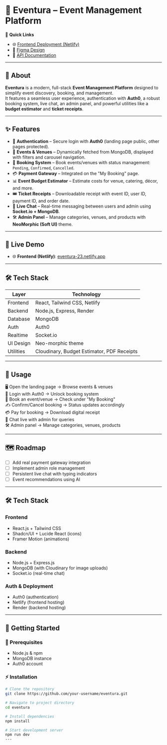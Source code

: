 # 🎉 Eventura – Event Management Platform

🚀 **Quick Links**  
- 🌐 [Frontend Deployment (Netlify)](https://eventura-23.netlify.app)  
- 🎨 [Figma Design]([https://your-figma-link.com](https://www.figma.com/design/VTpYgGhHaIuRfob33itg2p/codinggita?node-id=124-532&t=vtIPVwzy8GVvCr3a-1))  
- 📑 [API Documentation]([https://your-api-doc-link.com](https://documenter.getpostman.com/view/39189509/2sAYX3s4Dc))  

---

## 📌 About
**Eventura** is a modern, full-stack **Event Management Platform** designed to simplify event discovery, booking, and management.  
It features a seamless user experience, authentication with **Auth0**, a robust booking system, live chat, an admin panel, and powerful utilities like a **budget estimator** and **ticket receipts**.

---

## ✨ Features
- 🔑 **Authentication** – Secure login with **Auth0** (landing page public, other pages protected).  
- 📅 **Events & Venues** – Dynamically fetched from MongoDB, displayed with filters and carousel navigation.  
- 📝 **Booking System** – Book events/venues with status management: `Pending`, `Confirmed`, `Cancelled`.  
- 💳 **Payment Gateway** – Integrated on the "My Booking" page.  
- 📊 **Event Budget Estimator** – Estimate costs for venue, catering, décor, and more.  
- 🎟️ **Ticket Receipts** – Downloadable receipt with event ID, user ID, payment ID, and order date.  
- 💬 **Live Chat** – Real-time messaging between users and admin using **Socket.io + MongoDB**.  
- 🛠️ **Admin Panel** – Manage categories, venues, and products with **NeoMorphic (Soft UI)** theme.  

---

## 🚀 Live Demo
- 🌐 **Frontend (Netlify)**: [eventura-23.netlify.app](https://eventura-23.netlify.app)  

---

## 🛠️ Tech Stack
| Layer       | Technology               |
|-------------|--------------------------|
| Frontend    | React, Tailwind CSS, Netlify |
| Backend     | Node.js, Express, Render |
| Database    | MongoDB                  |
| Auth        | Auth0                    |
| Realtime    | Socket.io                |
| UI Design   | Neo-morphic theme        |
| Utilities   | Cloudinary, Budget Estimator, PDF Receipts |

---

## 🎯 Usage

🖥️ Open the landing page → Browse events & venues  
🔐 Login with Auth0 → Unlock booking system  
📅 Book an event/venue → Check under "My Booking"  
✍️ Confirm/Cancel booking → Status updates accordingly  
💳 Pay for booking → Download digital receipt  
💬 Chat live with admin for queries  
🛠️ Admin panel → Manage categories, venues, products  

---

## 🗺️ Roadmap

- [ ] Add real payment gateway integration  
- [ ] Implement admin role management  
- [ ] Persistent live chat with typing indicators  
- [ ] Event recommendations using AI  

---

## 🛠️ Tech Stack

### **Frontend**
- React.js + Tailwind CSS  
- Shadcn/UI + Lucide React (icons)  
- Framer Motion (animations)  

### **Backend**
- Node.js + Express.js  
- MongoDB (with Cloudinary for image uploads)  
- Socket.io (real-time chat)  

### **Auth & Deployment**
- Auth0 (authentication)  
- Netlify (frontend hosting)  
- Render (backend hosting)  

---

## 🚀 Getting Started

### 🔧 Prerequisites
- Node.js & npm  
- MongoDB instance  
- Auth0 account  

### ⚡ Installation
```bash
# Clone the repository
git clone https://github.com/your-username/eventura.git

# Navigate to project directory
cd eventura

# Install dependencies
npm install

# Start development server
npm run dev
---

